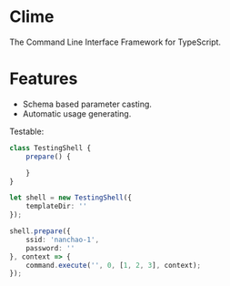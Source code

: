 # Clime

The Command Line Interface Framework for TypeScript.

# Features

- Schema based parameter casting.
- Automatic usage generating.




Testable:

```ts
class TestingShell {
    prepare() {

    }
}

let shell = new TestingShell({
    templateDir: ''
});

shell.prepare({
    ssid: 'nanchao-1',
    password: ''
}, context => {
    command.execute('', 0, [1, 2, 3], context);
});
```


